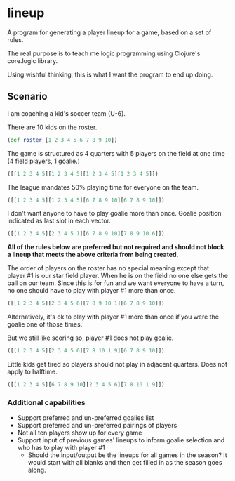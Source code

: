 # lineup

A program for generating a player lineup for a game, based on a set of
rules.

The real purpose is to teach me logic programming using Clojure's
core.logic library.

Using wishful thinking, this is what I want the program to end up
doing.

## Scenario
I am coaching a kid's soccer team (U-6).

There are 10 kids on the roster.

```clj
(def roster [1 2 3 4 5 6 7 8 9 10])
```

The game is structured as 4 quarters with 5 players on the
field at one time (4 field players, 1 goalie.)

```clj
([[1 2 3 4 5][1 2 3 4 5][1 2 3 4 5][1 2 3 4 5]])
```

The league mandates 50% playing time for everyone on the team.

```clj
([[1 2 3 4 5][1 2 3 4 5][6 7 8 9 10][6 7 8 9 10]])
```

I don't want anyone to have to play goalie more than once. Goalie
position indicated as last slot in each vector.

```clj
([[1 2 3 4 5][2 3 4 5 1][6 7 8 9 10][7 8 9 10 6]])
```

**All of the rules below are preferred but not required and should not
block a lineup that meets the above criteria from being created.**

The order of players on the roster has no special meaning except that
player #1 is our star field player. When he is on the field no one
else gets the ball on our team. Since this is for fun and we want
everyone to have a turn, no one should have to play with player #1
more than once.

```clj
([[1 2 3 4 5][2 3 4 5 6][7 8 9 10 1][6 7 8 9 10]])
```

Alternatively, it's ok to play with player #1 more than once if you
were the goalie one of those times.

But we still like scoring so, player #1 does not play goalie.

```clj
([[1 2 3 4 5][2 3 4 5 6][7 8 10 1 9][6 7 8 9 10]])
```

Little kids get tired so players should not play in adjacent quarters.
Does not apply to halftime.

```clj
([[1 2 3 4 5][6 7 8 9 10][2 3 4 5 6][7 8 10 1 9]])
```


### Additional capabilities
* Support preferred and un-preferred goalies list
* Support preferred and un-preferred pairings of players
* Not all ten players show up for every game
* Support input of previous games' lineups to inform goalie selection
  and who has to play with player #1
    * Should the input/output be the lineups for all games in the
      season? It would start with all blanks and then get filled in as
      the season goes along.
